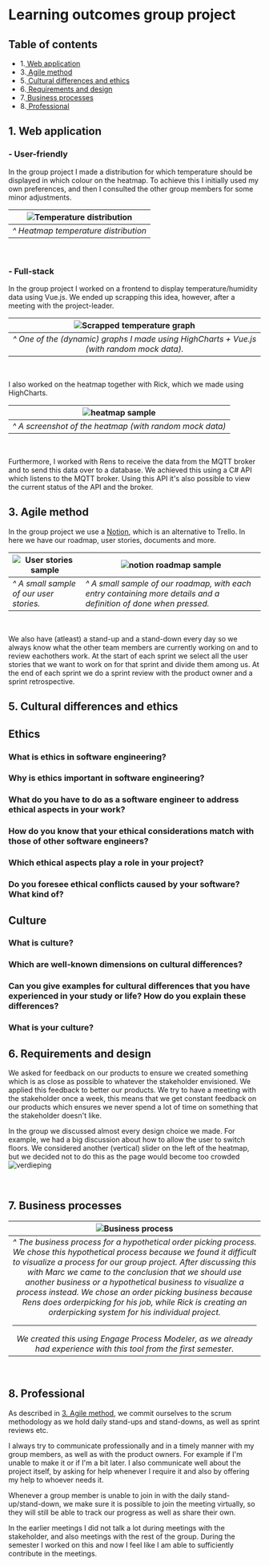 # Learning outcomes group project

## Table of contents

- 1.[ Web application](#1-web-application)
- 3.[ Agile method](#3-agile-method) 
- 5.[ Cultural differences and ethics](#5-cultural-differences-and-ethics)
- 6.[ Requirements and design](#6-requirements-and-design)
- 7.[ Business processes](#7-business-processes)
- 8.[ Professional](#8-professional)


## 1. Web application
### - User-friendly
In the group project I made a distribution for which temperature should be displayed in which colour on the heatmap. To achieve this I initially used my own preferences, and then I consulted the other group members for some minor adjustments.

| ![Temperature distribution](https://user-images.githubusercontent.com/84376526/164173973-db06c558-5d59-44df-9334-74948ea69a36.png) |
| :--: |
| _^ Heatmap temperature distribution_ |
<br>

### - Full-stack
In the group project I worked on a frontend to display temperature/humidity data using Vue.js. We ended up scrapping this idea, however, after a meeting with the project-leader.

| ![Scrapped temperature graph](https://user-images.githubusercontent.com/84376526/164178056-6cdd4ee0-010f-4573-8060-79f1133a649e.png) |
| :--: |
| _^ One of the (dynamic) graphs I made using HighCharts + Vue.js (with random mock data)._ |
<br>

I also worked on the heatmap together with Rick, which we made using HighCharts.

| ![heatmap sample](https://user-images.githubusercontent.com/84376526/164218604-12e747b5-59e9-40fd-8d77-144b33c58337.png) |
| :--: |
| _^ A screenshot of the heatmap (with random mock data)_ |
<br>

Furthermore, I worked with Rens to receive the data from the MQTT broker and to send this data over to a database. We achieved this using a C# API which listens to the MQTT broker. Using this API it's also possible to view the current status of the API and the broker.

## 3. Agile method
In the group project we use a [Notion](https://right-metacarpal-459.notion.site/Dashboard-S3-Groep-3-a0a557bce28b4c35ba0b1655da06f22f), which is an alternative to Trello. In here we have our roadmap, user stories, documents and more.

| ![User stories sample](https://user-images.githubusercontent.com/84376526/164202907-e209347f-5025-4966-9314-caedc814cf5c.png)   | ![notion roadmap sample](https://user-images.githubusercontent.com/84376526/164204103-0b2dc7c2-1c76-458f-ba72-f82149340b52.png)   |
|------|------|
| _^ A small sample of our user stories._ | _^ A small sample of our roadmap, with each entry containing more details and a definition of done when pressed._ |
<br>

We also have (atleast) a stand-up and a stand-down every day so we always know what the other team members are currently working on and to review eachothers work. At the start of each sprint we select all the user stories that we want to work on for that sprint and divide them among us. At the end of each sprint we do a sprint review with the product owner and a sprint retrospective.
<br>

## 5. Cultural differences and ethics

## Ethics

### What is ethics in software engineering?

###  Why is ethics important in software engineering?

###  What do you have to do as a software engineer to address ethical aspects in your work?

###  How do you know that your ethical considerations match with those of other software engineers?

### Which ethical aspects play a role in your project?

### Do you foresee ethical conflicts caused by your software? What kind of?


## Culture

### What is culture?

### Which are well-known dimensions on cultural differences?

### Can you give examples for cultural differences that you have experienced in your study or life? How do you explain these differences?

### What is your culture?

## 6. Requirements and design
We asked for feedback on our products to ensure we created something which is as close as possible to whatever the stakeholder envisioned. We applied this feedback to better our products. We try to have a meeting with the stakeholder once a week, this means that we get constant feedback on our products which ensures we never spend a lot of time on something that the stakeholder doesn't like.

In the group we discussed almost every design choice we made. For example, we had a big discussion about how to allow the user to switch floors. We considered another (vertical) slider on the left of the heatmap, but we decided not to do this as the page would become too crowded 
![verdieping](https://user-images.githubusercontent.com/84376526/169983528-b1295fe0-1e64-4979-97e1-2f0fd5b17ad3.png)

<br>

## 7. Business processes
| ![Business process](https://user-images.githubusercontent.com/84376526/169815643-b14fc448-b26b-4365-bfe7-6d9445a06598.png) |
| :--: |
| _^ The business process for a hypothetical order picking process. We chose this hypothetical process because we found it difficult to visualize a process for our group project. After discussing this with Marc we came to the conclusion that we should use another business or a hypothetical business to visualize a process instead. We chose an order picking business because Rens does orderpicking for his job, while Rick is creating an orderpicking system for his individual project. <hr> We created this using Engage Process Modeler, as we already had experience with this tool from the first semester._ |

<br>

## 8. Professional
As described in [3. Agile method](#3-agile-method), we commit ourselves to the scrum methodology as we hold daily stand-ups and stand-downs, as well as sprint reviews etc.

I always try to communicate professionally and in a timely manner with my group members, as well as with the product owners. For example if I'm unable to make it or if I'm a bit later. I also communicate well about the project itself, by asking for help whenever I require it and also by offering my help to whoever needs it.

Whenever a group member is unable to join in with the daily stand-up/stand-down, we make sure it is possible to join the meeting virtually, so they will still be able to track our progress as well as share their own.

In the earlier meetings I did not talk a lot during meetings with the stakeholder, and also meetings with the rest of the group. During the semester I worked on this and now I feel like I am able to sufficiently contribute in the meetings.
